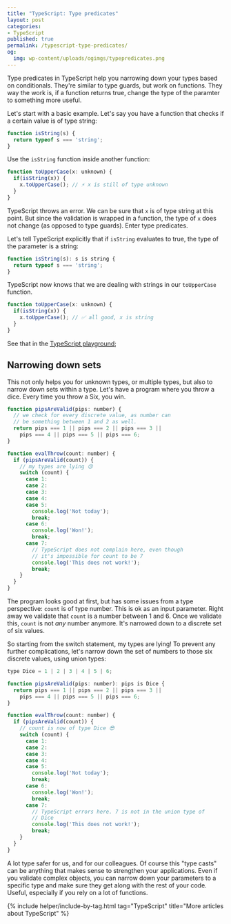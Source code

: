 ```yaml
---
title: "TypeScript: Type predicates"
layout: post
categories:
- TypeScript
published: true
permalink: /typescript-type-predicates/
og:
  img: wp-content/uploads/ogimgs/typepredicates.png
---
```


Type predicates in TypeScript help you narrowing down your types based on conditionals. They're similar to type guards, but work on functions.
They way the work is, if a function returns true, change the type of the paramter to something more useful.

Let's start with a basic example. Let's say you have a function that checks if a certain value is of type string:

```javascript
function isString(s) {
  return typeof s === 'string';
}
```

Use the `isString` function inside another function:

```javascript
function toUpperCase(x: unknown) {
  if(isString(x)) {
    x.toUpperCase(); // ⚡️ x is still of type unknown
  }
}
```

TypeScript throws an error. We can be sure that `x` is of type string at this point. But since the validation is wrapped in 
a function, the type of `x` does not change (as opposed to type guards). Enter type predicates.

Let's tell TypeScript explicitly that if `isString` evaluates to true, the type of the parameter is a string:

```javascript
function isString(s): s is string {
  return typeof s === 'string';
}
```

TypeScript now knows that we are dealing with strings in our `toUpperCase` function.

```javascript
function toUpperCase(x: unknown) {
  if(isString(x)) {
    x.toUpperCase(); // ✅ all good, x is string
  }
}
```

See that in the [TypeScript playground](https://www.typescriptlang.org/play/index.html#src=function%20isString(s)%3A%20s%20is%20string%20%7B%0D%0A%20%20return%20typeof%20s%20%3D%3D%3D%20'string'%3B%0D%0A%7D%0D%0A%0D%0Afunction%20toUpperCase(x%3A%20unknown)%20%7B%0D%0A%20%20if(isString(x))%20%7B%0D%0A%20%20%20%20x.toUpperCase()%3B%20%2F%2F%20%E2%9A%A1%EF%B8%8F%0D%0A%20%20%7D%0D%0A%7D);

## Narrowing down sets

This not only helps you for unknown types, or multiple types, but also to narrow down sets within a type. Let's have a program where
you throw a dice. Every time you throw a Six, you win.

```javascript
function pipsAreValid(pips: number) {
  // we check for every discrete value, as number can 
  // be something between 1 and 2 as well.
  return pips === 1 || pips === 2 || pips === 3 ||
    pips === 4 || pips === 5 || pips === 6;
}

function evalThrow(count: number) {
  if (pipsAreValid(count)) {
    // my types are lying 😢
    switch (count) {
      case 1:
      case 2:
      case 3:
      case 4:
      case 5:
        console.log('Not today');
        break;
      case 6:
        console.log('Won!');
        break;
      case 7:
        // TypeScript does not complain here, even though
        // it's impossible for count to be 7
        console.log('This does not work!');
        break;
    }
  }
}
```

The program looks good at first, but has some issues from a type perspective: `count` is of type number. This is ok as an input
parameter. Right away we validate that `count` is a number between 1 and 6. Once we validate this, `count` is not *any* number anymore.
It's narrowed down to a discrete set of six values.

So starting from the switch statement, my types are lying! To prevent any further complications, let's narrow down the set of numbers
to those six discrete values, using union types:

```javascript
type Dice = 1 | 2 | 3 | 4 | 5 | 6;

function pipsAreValid(pips: number): pips is Dice {
  return pips === 1 || pips === 2 || pips === 3 ||
    pips === 4 || pips === 5 || pips === 6;
}

function evalThrow(count: number) {
  if (pipsAreValid(count)) {
    // count is now of type Dice 😎
    switch (count) {
      case 1:
      case 2:
      case 3:
      case 4:
      case 5:
        console.log('Not today');
        break;
      case 6:
        console.log('Won!');
        break;
      case 7:
        // TypeScript errors here. 7 is not in the union type of 
        // Dice
        console.log('This does not work!');
        break;
    }
  }
}
```

A lot type safer for us, and for our colleagues. Of course this "type casts" can be anything that makes sense to strengthen your
applications. Even if you validate complex objects, you can narrow down your parameters to a specific type and make sure they
get along with the rest of your code. Useful, especially if you rely on a lot of functions.

{% include helper/include-by-tag.html tag="TypeScript" title="More articles about TypeScript" %}